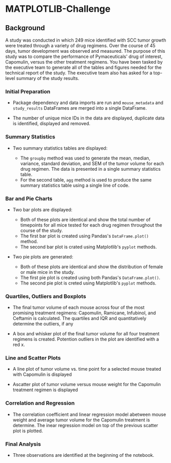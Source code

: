 # MATPLOTLIB-Challenge


## Background

A study was conducted in which 249 mice identified with SCC tumor growth were treated through a variety of drug regimens. Over the course of 45 days, tumor development was observed and measured. The purpose of this study was to compare the performance of Pymaceuticals' drug of interest, Capomulin, versus the other treatment regimens. You have been tasked by the executive team to generate all of the tables and figures needed for the technical report of the study. The executive team also has asked for a top-level summary of the study results.


### Initial Preparation

* Package dependency and data imports are run and `mouse_metadata` and `study_results` DataFrames are merged into a single DataFrame.

* The number of unique mice IDs in the data are displayed, duplicate data is identified, displayed and removed.



### Summary Statistics

* Two summary statistics tables are displayed:

    * The `groupby` method was used to generate the mean, median, variance, standard deviation, and SEM of the tumor volume for each drug regimen. The data is presented in a single summary statistics table.
    * For the second table, `agg` method is used to produce the same summary statistics table using a single line of code.

### Bar and Pie Charts

* Two bar plots are displayed:

    * Both of these plots are identical and show the total number of timepoints for all mice tested for each drug regimen throughout the course of the study.
    * The first bar plot is created using Pandas's `DataFrame.plot()` method.
    * The second bar plot is crated using Matplotlib's `pyplot` methods.

* Two pie plots are generated:

    * Both of these plots are identical and show the distribution of female or male mice in the study.
    * The first pie plot is created using both Pandas's `DataFrame.plot()`.
    * The second pie plot is creted using Matplotlib's `pyplot` methods.

### Quartiles, Outliers and Boxplots

* The final tumor volume of each mouse across four of the most promising treatment regimens: Capomulin, Ramicane, Infubinol, and Ceftamin is calculated. The quartiles and IQR and quantitatively determine the outliers, if any
    
* A box and whisker plot of the final tumor volume for all four treatment regimens is created. Potention outliers in the plot are identified with a red x. 


### Line and Scatter Plots

* A line plot of tumor volume vs. time point for a selected mouse treated with Capomulin is displayed

* Ascatter plot of tumor volume versus mouse weight for the Capomulin treatment regimen is displayed

### Correlation and Regression

* The correlation coefficient and linear regression model abetween mouse weight and average tumor volume for the Capomulin treatment is determine. The inear regression model on top of the previous scatter plot is plotted.

### Final Analysis

* Three observations are identified at the beginning of the notebook. 